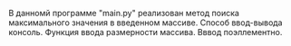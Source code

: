 В данномй программе "main.py" реализован метод поиска максимального значения в введенном массиве. Способ ввод-вывода консоль.
Функция ввода размерности массива. Вввод поэллементно.
